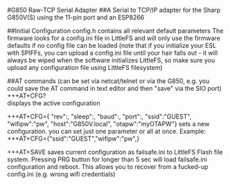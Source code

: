 #G850 Raw-TCP Serial Adapter
##A Serial to TCP/IP adapter for the Sharp G850V(S) using the 11-pin port and an ESP8266

##Initial Configuration
config.h contains all relevant default parameters 
The firmware looks for a config.ini file in LittleFS and will only use the firmware defaults if no config file can be loaded
(note that if you initialize your ESL with SPIFFs, you can upload a config.ini file until your hair falls out - it will always be wiped when the software initializes LittleFS, so make sure you upload any configuration file using LittleFS filesystem)




##AT commands  (can be set via netcat/telnet or via the G850, e.g. you could save the AT command in text editor and then "save" via the SIO port)
+++AT+CFG?    
displays the active configuration

+++AT+CFG={ "rev":<n>,
            "sleep":<n>,
            "baud":<n>,
            "port":<n>,
            "ssid":"GUEST",
            "wifipw":"pw",
            "host":"G850V.local",
            "otapw":"myOTAPW"} 
sets a new configuration. you can set just one parameter or all at once.
Example:
+++AT+CFG={"ssid":"GUEST","wifipw":"pw",}

+++AT+SAVE
saves current configuration as failsafe.ini to LittleFS Flash file system.
Pressing PRG button for longer than 5 sec will load failsafe.ini configuration and reboot.
This allows you to recover from a fucked-up config.ini (e.g. wrong wifi credentials)









